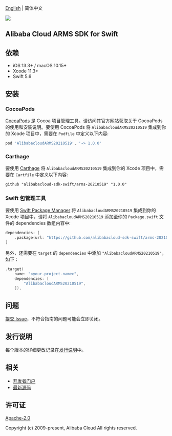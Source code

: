 [English](README.md) | 简体中文

![](https://aliyunsdk-pages.alicdn.com/icons/AlibabaCloud.svg)

## Alibaba Cloud ARMS SDK for Swift

## 依赖

- iOS 13.3+ / macOS 10.15+
- Xcode 11.3+
- Swift 5.6

## 安装

### CocoaPods

[CocoaPods](https://cocoapods.org) 是 Cocoa 项目管理工具。请访问其官方网站获取关于 CocoaPods 的使用和安装说明。要使用 CocoaPods 将 `AlibabacloudARMS20210519` 集成到你的 Xcode 项目中，需要在 `Podfile` 中定义以下内容:

```ruby
pod 'AlibabacloudARMS20210519', '~> 1.0.0'
```

### Carthage

要使用 [Carthage](https://github.com/Carthage/Carthage) 将 `AlibabacloudARMS20210519` 集成到你的 Xcode 项目中，需要在 `Cartfile` 中定义以下内容:

```ogdl
github "alibabacloud-sdk-swift/arms-20210519" "1.0.0"
```

### Swift 包管理工具

要使用 [Swift Package Manager](https://swift.org/package-manager/) 将 `AlibabacloudARMS20210519` 集成到你的 Xcode 项目中，请将 `AlibabacloudARMS20210519` 添加至你的 `Package.swift` 文件的 dependencies 数组内容中:

```swift
dependencies: [
    .package(url: "https://github.com/alibabacloud-sdk-swift/arms-20210519.git", from: "1.0.0")
]
```

另外，还需要在 `target` 的 `dependencies` 中添加 `"AlibabacloudARMS20210519"`，如下：

```swift
.target(
    name: "<your-project-name>",
    dependencies: [
        "AlibabacloudARMS20210519",
    ]),
```

## 问题

[提交 Issue](https://github.com/alibabacloud-sdk-swift/arms-20210519/issues/new)，不符合指南的问题可能会立即关闭。

## 发行说明

每个版本的详细更改记录在[发行说明](./ChangeLog.txt)中。

## 相关

* [开发者门户](https://next.api.aliyun.com/home)
* [最新源码](https://github.com/alibabacloud-sdk-swift/arms-20210519)

## 许可证

[Apache-2.0](http://www.apache.org/licenses/LICENSE-2.0)

Copyright (c) 2009-present, Alibaba Cloud All rights reserved.
